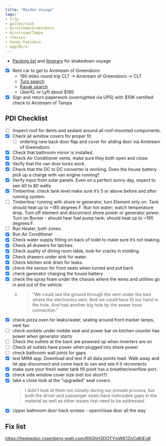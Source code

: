 ```yaml
---
title: "Maiden Voyage"
tags:
- trip
- galley/sink
- Airstream/Greensboro
- Airstream/Tampa
- chassis
- Vandy Patinkin
- app/Mira
---
```

- [Packing list](https://grist.rosenberg-watt.com/fqZKpwjq4eCD/Packing-List/p/3) and [itinerary](https://hedgedoc.rosenberg-watt.com/aOIp_Jw7RyCWgnTxHS5NbQ) for shakedown voyage
- [x] Rent car to get to Airstream of Greensboro
	- 190 miles round trip CLT -> Airstream of Greensboro -> CLT
	- [Turo search](https://turo.com/us/en/search?country=US&defaultZoomLevel=11&delivery=true&deliveryLocationType=airport&endDate=04%2F22%2F2023&endTime=12%3A00&isMapSearch=false&itemsPerPage=200&latitude=35.2144&location=CLT%20-%20Charlotte%20Douglas%20International%20Airport&locationType=AIRPORT&longitude=-80.94731&minimumMileage=250&pickupType=PICKUP_AT&placeId=ChIJidRKt32YVogRN6fEPG9Kuho&sortType=RELEVANCE&startDate=04%2F21%2F2023&startTime=12%3A00&useDefaultMaximumDistance=true)
	- [Kayak search](https://www.kayak.com/cars/CLT-a17741/Greensboro,North-Carolina,United-States-c19589/2023-04-21/2023-04-21-20h?sort=rank_a&fs=carclass=-PICKUPTRUCK,MEDIUM,SMALL)
	- UberXL or Lyft about $180
- [x] Sign and return paperwork (overnighted via UPS) with $10K certified check to Airstream of Tampa
## PDI Checklist
- [ ] Inspect roof for dents and sealant around all roof-mounted components.
- [x] Check all window covers for proper fit.
	- [ ] ordering new back door flap and cover for sliding door via Airstream of Greensboro
- [x] Check that bathroom mirror is installed.
- [x] Check Air Conditioner vents, make sure they both open and close.
- [x] Verify that the van door locks work.
- [x] Check that the DC to DC converter is working. Does the house battery pick up a charge with van engine running?
- [x] Verify input from solar panels. Even on a perfect sunny day, expect to see 40 to 80 watts
- [x] Timberline: check tank level make sure it’s 5 or above before and after running system.
- [ ] Timberline: running with shore or generator, turn Element only on. Tank should heat up to ~185 degrees F. Run hot water; watch temperature drop. Turn off element and disconnect shore power or generator power. Turn on Burner - should hear fuel pump tank; should heat up to ~195 degrees F.
- [ ] Run Heater, both zones.
- [x] Run Air Conditioner
- [x] Check water supply fitting on back of toilet to make sure it’s not leaking.
- [x] Check all drawers for latches.
- [x] Check quality of dining room table, look for cracks in molding.
- [x] Check drawers under sink for water.
- [x] Check kitchen sink drain for leaks.
- [x] check the sensor for front seats when turned and put back
- [x] check generator charging the house battery
- [x] check the spray foam under the chassis where the wires and utilities go in and out of the vehicle
	- > "We could see the ground through the vent under the bed where the 
		electronics vent. And we could have fit our hand in the hole. And had 
		another big hole by the sewer hose connection."
- [x] check pizza oven for leaks/water, sealing around front marker lamps, vent fan
- [ ] check sockets under middle seat and power bar on kitchen counter has power when generator starts
- [ ] Check the outlets at the back are powered up when inverters are on
- [ ] Check all outlets have power when plugged into shore power
- [ ] check bathroom wall joints for gaps
- [x] test MIRA app.  Download and test if all data points load.  Walk 
	away and let app disconnect and come back to van and see if it 
	reconnects
- [x] make sure your fresh water tank fill point has a breather/overflow port.
- [x] check side window cover size (not too short?)
- [x] take a close look at the "upgraded" seat covers.
	> I didn't look at them too 
	closely during our presale process, but both the driver and passenger 
	seats have noticeable gaps in the material as well as other issues that 
	need to be addressed.
- [x] Upper bathroom door track screws - open/close door all the way
## Fix list
https://hedgedoc.rosenberg-watt.com/KKGhH2DOTYmWK1ZnCqKiEg#
